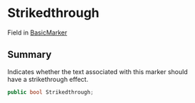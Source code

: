 # Strikedthrough

Field in [BasicMarker](yarn.unity.markuppalette.basicmarker.md)

## Summary

Indicates whether the text associated with this marker should\
have a strikethrough effect.

```csharp
public bool Strikedthrough;
```
